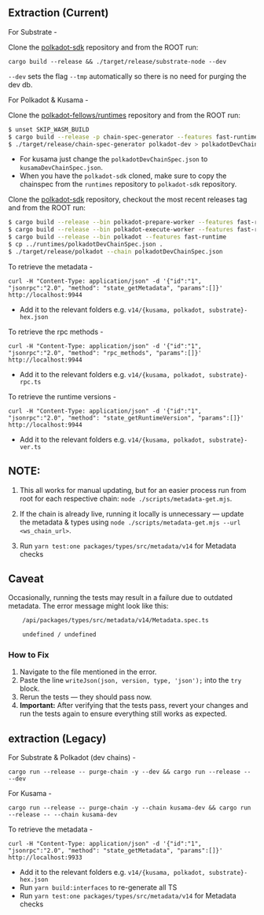 ## Extraction (Current)

For Substrate -

Clone the [polkadot-sdk](https://github.com/paritytech/polkadot-sdk) repository and from the ROOT run:

`cargo build --release && ./target/release/substrate-node --dev`

`--dev` sets the flag `--tmp` automatically so there is no need for purging the dev db.

For Polkadot & Kusama -

Clone the [polkadot-fellows/runtimes](https://github.com/polkadot-fellows/runtimes/tree/main) repository and from the ROOT run:

```bash 
$ unset SKIP_WASM_BUILD
$ cargo build --release -p chain-spec-generator --features fast-runtime
$ ./target/release/chain-spec-generator polkadot-dev > polkadotDevChainSpec.json
```

- For kusama just change the `polkadotDevChainSpec.json` to `kusamaDevChainSpec.json`.
- When you have the `polkadot-sdk` cloned, make sure to copy the chainspec from the `runtimes` repository to `polkadot-sdk` repository.

Clone the [polkadot-sdk](https://github.com/paritytech/polkadot-sdk) repository, checkout the most recent releases tag and from the ROOT run:

```bash
$ cargo build --release --bin polkadot-prepare-worker --features fast-runtime
$ cargo build --release --bin polkadot-execute-worker --features fast-runtime
$ cargo build --release --bin polkadot --features fast-runtime
$ cp ../runtimes/polkadotDevChainSpec.json .
$ ./target/release/polkadot --chain polkadotDevChainSpec.json
```

To retrieve the metadata -

`curl -H "Content-Type: application/json" -d '{"id":"1", "jsonrpc":"2.0", "method": "state_getMetadata", "params":[]}' http://localhost:9944`

- Add it to the relevant folders e.g. `v14/{kusama, polkadot, substrate}-hex.json`

To retrieve the rpc methods -

`curl -H "Content-Type: application/json" -d '{"id":"1", "jsonrpc":"2.0", "method": "rpc_methods", "params":[]}' http://localhost:9944`

- Add it to the relevant folders e.g. `v14/{kusama, polkadot, substrate}-rpc.ts`

To retrieve the runtime versions -

`curl -H "Content-Type: application/json" -d '{"id":"1", "jsonrpc":"2.0", "method": "state_getRuntimeVersion", "params":[]}' http://localhost:9944`

- Add it to the relevant folders e.g. `v14/{kusama, polkadot, substrate}-ver.ts`

## NOTE: 

1. This all works for manual updating, but for an easier process run from root for each respective chain: `node ./scripts/metadata-get.mjs`.

2. If the chain is already live, running it locally is unnecessary — update the metadata & types using `node ./scripts/metadata-get.mjs --url <ws_chain_url>`.

3. Run `yarn test:one packages/types/src/metadata/v14` for Metadata checks

## Caveat

Occasionally, running the tests may result in a failure due to outdated metadata. The error message might look like this:

```bash
    /api/packages/types/src/metadata/v14/Metadata.spec.ts

    undefined / undefined
```

### How to Fix

1. Navigate to the file mentioned in the error.
2. Paste the line `writeJson(json, version, type, 'json');` into the `try` block.
3. Rerun the tests — they should pass now.
4. **Important:** After verifying that the tests pass, revert your changes and run the tests again to ensure everything still works as expected.


## extraction (Legacy)

For Substrate & Polkadot (dev chains) -

`cargo run --release -- purge-chain -y --dev && cargo run --release -- --dev`

For Kusama -

`cargo run --release -- purge-chain -y --chain kusama-dev && cargo run --release -- --chain kusama-dev`

To retrieve the metadata -

`curl -H "Content-Type: application/json" -d '{"id":"1", "jsonrpc":"2.0", "method": "state_getMetadata", "params":[]}' http://localhost:9933`

- Add it to the relevant folders e.g. `v14/{kusama, polkadot, substrate}-hex.json`
- Run `yarn build:interfaces` to re-generate all TS
- Run `yarn test:one packages/types/src/metadata/v14` for Metadata checks
